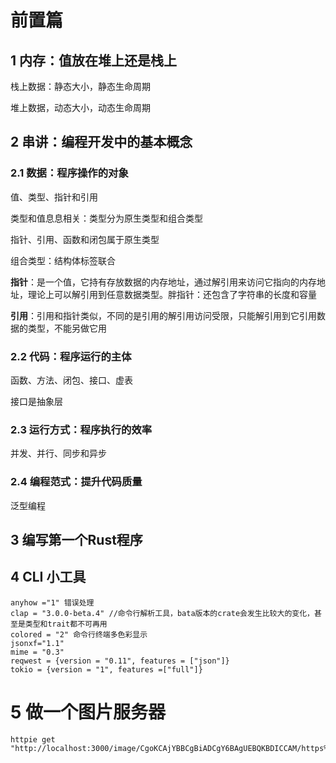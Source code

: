 # 前置篇

## 1 内存：值放在堆上还是栈上

栈上数据：静态大小，静态生命周期

堆上数据，动态大小，动态生命周期

## 2 串讲：编程开发中的基本概念

### 2.1 数据：程序操作的对象

值、类型、指针和引用

类型和值息息相关：类型分为原生类型和组合类型

指针、引用、函数和闭包属于原生类型

组合类型：结构体标签联合

**指针**：是一个值，它持有存放数据的内存地址，通过解引用来访问它指向的内存地址，理论上可以解引用到任意数据类型。胖指针：还包含了字符串的长度和容量

**引用**：引用和指针类似，不同的是引用的解引用访问受限，只能解引用到它引用数据的类型，不能另做它用

### 2.2 代码：程序运行的主体

函数、方法、闭包、接口、虚表

接口是抽象层

### 2.3 运行方式：程序执行的效率

并发、并行、同步和异步

### 2.4 编程范式：提升代码质量

泛型编程

## 3 编写第一个Rust程序

## 4 CLI 小工具

```
anyhow ="1" 错误处理
clap = "3.0.0-beta.4" //命令行解析工具，bata版本的crate会发生比较大的变化，甚至是类型和trait都不可再用
colored = "2" 命令行终端多色彩显示
jsonxf="1.1" 
mime = "0.3"
reqwest = {version = "0.11", features = ["json"]}
tokio = {version = "1", features =["full"]} 
```

# 5 做一个图片服务器

```
httpie get "http://localhost:3000/image/CgoKCAjYBBCgBiADCgY6BAgUEBQKBDICCAM/https%3A%2F%2Fimages%2Epexels%2Ecom%2Fphotos%2F2470905%2Fpexels%2Dphoto%2D2470905%2Ejpeg%3Fauto%3Dcompress%26cs%3Dtinysrgb%26dpr%3D2%26h%3D750%26w%3D1260"
```

